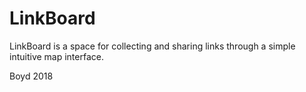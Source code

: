 # LinkBoard

LinkBoard is a space for collecting and sharing links through a simple intuitive map interface.

Boyd 2018